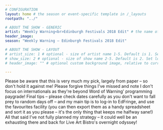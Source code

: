 ```yaml
---
# CONFIGURATION
layout: home # the season or event-specific template in /_layouts
rootpath: "../"

# ABOUT THE SHOW - GENERIC
artist: "Weekly Warning<br>Edinburgh Festivals 2018 Edit" # the name of the artist or company
header_image:   
season: "Weekly Warning — Edinburgh Festivals 2018 Edit" 

# ABOUT THE SHOW - LAYOUT
# artist_size: 1 # optional - size of artist name 1-5. Default is 1. Set longer names to lower values
# show_size: 2 # optional - size of show name 2-5. Default is 2. Set longer names to lower values
# header_image: "" # optional custom background image, relative to current page

---
```

Please be aware that this is very much my pick, largely from paper – so don't hold it against me! Please forgive things I've missed and note I don't focus on internationals as they're beyond Word of Warning' programming paygrade! Final tips – please check dates carefully as you don't want to fall prey to random days off – and my main tip is to log-in to EdFringe, and use the favourites facility (you can then export them as a handy spreadsheet and sort it as you please – it's the only thing that keeps me halfway sane!) All that said I've not fully planned my strategy – it could well be an exhausting there and back for Live Art Bistro's overnight odyssey!        
        
<object data="Edinburgh18new.pdf" type="application/pdf">
    <embed src="Edinburgh18new.pdf" type="application/pdf" />
</object>
